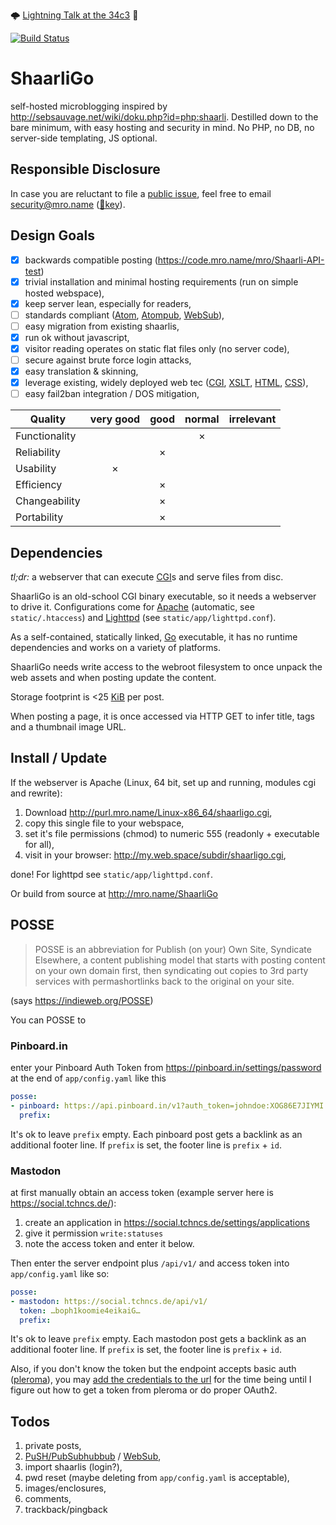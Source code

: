 
🌩 [Lightning Talk at the 34c3](https://events.ccc.de/congress/2017/wiki/Lightning:ShaarliGo:_self-hosted_microblogging) 🚀

[![Build Status](https://travis-ci.org/mro/ShaarliGo.svg?branch=master)](https://travis-ci.org/mro/ShaarliGo)

# ShaarliGo

self-hosted microblogging inspired by
http://sebsauvage.net/wiki/doku.php?id=php:shaarli. Destilled down to the bare
minimum, with easy hosting and security in mind. No PHP, no DB, no server-side
templating, JS optional.

## Responsible Disclosure

In case you are reluctant to file a [public
issue](http://purl.mro.name/ShaarliGo/issues), feel free to email
[security@mro.name](mailto:security@mro.name?subject=ShaarliGo)
([🔏key](https://mro.name/.well-known/openpgpkey/hu/t5s8ztdbon8yzntexy6oz5y48etqsnbb?security)).

## Design Goals

- [x] backwards compatible posting (https://code.mro.name/mro/Shaarli-API-test)
- [x] trivial installation and minimal hosting requirements (run on simple hosted webspace),
- [x] keep server lean, especially for readers,
- [ ] standards compliant ([Atom](https://tools.ietf.org/html/rfc4287),
  [Atompub](https://tools.ietf.org/html/rfc5023),
  [WebSub](https://www.w3.org/TR/websub/)),
- [ ] easy migration from existing shaarlis,
- [x] run ok without javascript,
- [x] visitor reading operates on static flat files only (no server code),
- [ ] secure against brute force login attacks,
- [x] easy translation & skinning,
- [x] leverage existing, widely deployed web tec ([CGI](https://tools.ietf.org/html/rfc3875), [XSLT](https://www.w3.org/TR/xslt-10/),
  [HTML](https://www.w3.org/TR/xhtml11/), [CSS](https://www.w3.org/TR/CSS/)),
- [ ] easy fail2ban integration / DOS mitigation,

| Quality         | very good | good | normal | irrelevant |
|-----------------|:---------:|:----:|:------:|:----------:|
| Functionality   |           |      |    ×   |            |
| Reliability     |           |  ×   |        |            |
| Usability       |     ×     |      |        |            |
| Efficiency      |           |  ×   |        |            |
| Changeability   |           |  ×   |        |            |
| Portability     |           |  ×   |        |            |

## Dependencies

_tl;dr:_ a webserver that can execute [CGI](https://tools.ietf.org/html/rfc3875)s and serve files
from disc.

ShaarliGo is an old-school CGI binary executable, so it needs a webserver to drive it.
Configurations come for [Apache](http://httpd.apache.org/) (automatic, see `static/.htaccess`) and
[Lighttpd](http://www.lighttpd.net/) (see `static/app/lighttpd.conf`).

As a self-contained, statically linked, [Go](https://golang.org/) executable, it has no runtime
dependencies and works on a variety of platforms.

ShaarliGo needs write access to the webroot filesystem to once unpack the web assets and when posting
update the content.

Storage footprint is <25 [KiB](https://en.wikipedia.org/wiki/Kibibyte) per post.

When posting a page, it is once accessed via HTTP GET to infer title, tags and a thumbnail image
URL.

## Install / Update

If the webserver is Apache (Linux, 64 bit, set up and running, modules cgi and
rewrite):

1. Download http://purl.mro.name/Linux-x86_64/shaarligo.cgi,
2. copy this single file to your webspace,
3. set it's file permissions (chmod) to numeric 555 (readonly + executable for all),
4. visit in your browser: http://my.web.space/subdir/shaarligo.cgi,

done! For lighttpd see `static/app/lighttpd.conf`.

Or build from source at http://mro.name/ShaarliGo

## POSSE

> POSSE is an abbreviation for Publish (on your) Own Site, Syndicate Elsewhere, a
> content publishing model that starts with posting content on your own domain
> first, then syndicating out copies to 3rd party services with permashortlinks
> back to the original on your site.

(says https://indieweb.org/POSSE)

You can POSSE to

### Pinboard.in

enter your Pinboard Auth Token from https://pinboard.in/settings/password at the
end of `app/config.yaml` like this

```yaml
posse:
- pinboard: https://api.pinboard.in/v1?auth_token=johndoe:XOG86E7JIYMI
  prefix:
```

It's ok to leave `prefix` empty. Each pinboard post gets a backlink as an
additional footer line. If `prefix` is set, the footer line is `prefix` + `id`.

### Mastodon

at first manually obtain an access token (example server here is
https://social.tchncs.de/):

1. create an application in https://social.tchncs.de/settings/applications
2. give it permission `write:statuses`
3. note the access token and enter it below.

Then enter the server endpoint plus `/api/v1/` and access token into
`app/config.yaml` like so:

```yaml
posse:
- mastodon: https://social.tchncs.de/api/v1/
  token: …boph1koomie4eikaiG…
  prefix:
```

It's ok to leave `prefix` empty. Each mastodon post gets a backlink as an
additional footer line. If `prefix` is set, the footer line is `prefix` + `id`.

Also, if you don't know the token but the endpoint accepts basic auth
([pleroma](https://pleroma.social/)), you may [add the credentials to the
url](https://developer.mozilla.org/en-US/docs/Web/HTTP/Authentication#Access_using_credentials_in_the_URL)
for the time being until I figure out how to get a token from pleroma or do proper
OAuth2.

## Todos

1. private posts,
2. [PuSH/PubSubhubbub](https://github.com/pubsubhubbub/pubsubhubbub) / [WebSub](https://www.w3.org/TR/websub/),
3. import shaarlis (login?),
4. pwd reset (maybe deleting from `app/config.yaml` is acceptable),
5. images/enclosures,
7. comments,
8. trackback/pingback

